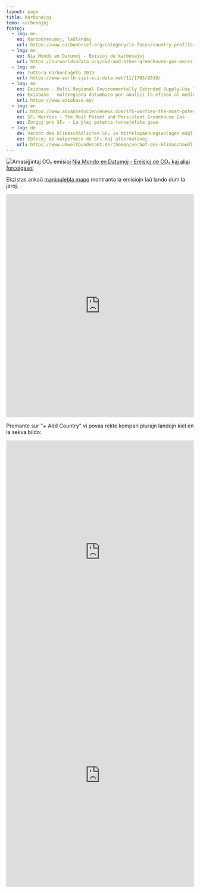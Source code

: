 ```yaml
---
layout: page
title: Karbonaĵoj
temo: karbonaĵoj
fontoj:
  - lng: en
    eo: Karbonresumoj, laŭlandaj
    url: https://www.carbonbrief.org/category/in-focus/country-profiles
  - lng: en
    eo: Nia Mondo en Datumoj - Emisioj de karbonaĵoj
    url: https://ourworldindata.org/co2-and-other-greenhouse-gas-emissions
  - lng: en
    eo: Tuttera Karbonbuĝeto 2019 
    url: https://www.earth-syst-sci-data.net/11/1783/2019/
  - lng: en
    en: Exiobase - Multi-Regional Environmentally Extended Supply-Use Table (MR-SUT) and Input-Output Table (MR-IOT)
    eo: Exiobase - multregiona datumbazo por analizi la efikon al medio de produkto-grupoj
    url: https://www.exiobase.eu/
  - lng: en
    url: https://www.advancedsciencenews.com/sf6-worries-the-most-potent-and-persistent-greenhouse-gas/
    en: SF₆ Worries – The Most Potent and Persistent Greenhouse Gas
    eo: Zorgoj pri SF₆ - La plej potenca forcejefika gaso
  - lng: de
    de: Verbot des klimaschädlichen SF₆ in Mittelspannungsanlagen möglich
    eo: Eblecoj de malpermeso de SF₆ kaj alternativoj 
    url: https://www.umweltbundesamt.de/themen/verbot-des-klimaschaedlichen-sf6-in
---
```




![Amasiĝintaj CO₂ emisioj](https://ourworldindata.org/uploads/2019/10/Cumulative-CO2-treemap.png)
[Nia Mondo en Datumoj -  Emisioj de CO₂ kaj aliaj forcejgasoj](https://ourworldindata.org/co2-and-other-greenhouse-gas-emissions#cumulative-co2-emissions)

Ekzistas ankaŭ [manipulebla mapo](https://ourworldindata.org/grapher/cumulative-co-emissions)
montranta la emisiojn laŭ lando dum la jaroj. 

<iframe src="https://ourworldindata.org/grapher/cumulative-co-emissions" style="width: 100%; height: 600px; border: 0px none;"></iframe>

Premante sur "+ Add Country" vi povas rekte kompari plurajn landojn kiel en la sekva bildo:
<iframe src="https://ourworldindata.org/grapher/annual-co2-emissions-per-country?tab=chart" style="width: 100%; height: 600px; border: 0px none;"></iframe>

<iframe src="https://ourworldindata.org/grapher/co-emissions-per-capita?tab=chart" style="width: 100%; height: 600px; border: 0px none;"></iframe>
